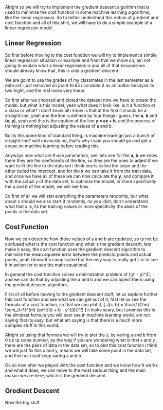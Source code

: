 Alright so we will try to implement the gredient descent algorithm that is used 
to minimize the cost function in some machine learning algorithms, like the linear regression.
So to better understand this notion of gredient and cost function and all of this shiit, 
we will have to do a simple example of a linear regression model.

## Linear Regression
So first before moving to the cost function we will try to implement a simple linear regression situation or example
and from that we move on, am not going to explain what a linear regression is and all of that because we should already know that, 
this is only a gredient descent.

We are goint to use the grades of my classmates in the last semester as a data set i just removed on point 16.65 i consider it as
an outliar becayse its two hight, and the rest looks very linear. 

So first after we choosed and ploted the dataset now we have to create the model. but what is this model, 
yeah what does it look like, is it a function or a class or what? i don't know all i know is that at the first it should be 
a straight line, yeah and the line is defined by four things i guess, the **a**, **b** and **(x, y)**, yeah and this is 
the eqution of the line **y = ax + b**, and the process of training is nothing but adjusting the values of a and b.

But is this some kind of standard thing, is machine learnign just a bunch of straight line? well obviously no, that's why i said you 
should go and get a couse on machine learning before reading this.

Anyways now what are those parameters, well lets see for the **a, b** we know there they are the coeficients of the 
line, so they are the ones to adjest if we want to fit the line to the data set i think one is called the solpe and 
the other called the intercept, and for the **x** we can take it from the train data, and once we have all of these 
we can now calculate the **y**, and compare it with the actual y of the data set, to optimize the model, or more specificelly 
the a and b of the model, we will see how.

So first of all we will stat everything the parameters randomly, bur what about x should we also start it randomly,
no you idiot, don't understand what that x is, its the training values or more specificlly the absis of the points in
the data set.

## Cost Function 
Now we can describe how those values of a and b are updated, so to not be confused what is the cost function and what is the 
gredient descent, lets make it easy, the cost function uses the gredient descent algorithm to minimize the mean squared error 
between the predictd points and actual points, yeah i know it's complicated but the only way to really get it is to see it 
in action (or to see the math equations).

In general the cost function solves a minimization problem of \((y' - y)^2\), and we can do that by adjusting the a and b
and we can adject them using the gredient descent algorithm.

First of all before moving to the gredient descent stuff, let us explore further this cost function and see what we can get out
of it, first let us see the formula of a cost function, so that we can plot it, \[ J(a, b) = \frac{1}{2m} \sum_{i=1}^{m} (ax^{(i)} + b - y^{(i)})^2 \]
it looks scary, but i promiss this is the simplest formula you will ever see in machine learning world, am not saying that its easy, but what 
am saying is that there is a much more complex stuff in this world.

Alright so using that formula we will try to plot the J, by varing a and b from 0 up tp some number, by the way if you are wondering what
is that x and y , there are the pairs of data in the data set, so to plot this cost function i think we will just fix this x and y, means we 
will take some point in the data set, and then as i said keep varing a and b.

Ok so now after we played with the cost function and we know how it works and what it does, we can move to the most 
serious thing and the main reason we are here, which is the gredient descent.

## Gredient Descent
Now the big stuff.